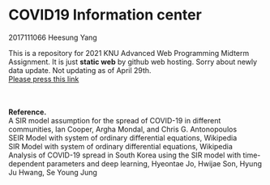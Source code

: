 # COVID19 Information center
<right>2017111066 Heesung Yang</right>

This is a repository for 2021 KNU Advanced Web Programming Midterm Assignment. It is just __static web__  by github web hosting. Sorry about newly data update. Not updating as of April 29th. <br>
[Please press this link](https://ndo04343.github.io/COVID19-Information-center/app/home/index.html)

<br><br>
<strong>Reference.</strong><br>
A SIR model assumption for the spread of COVID-19 in different communities, Ian Cooper, Argha Mondal, and Chris G. Antonopoulos<br>
SEIR Model with system of ordinary differential equations, Wikipedia<br>
SIR Model with system of ordinary differential equations, Wikipedia<br>
Analysis of COVID-19 spread in South Korea using the SIR model with time-dependent parameters and deep learning, Hyeontae Jo, Hwijae Son, Hyung Ju Hwang, Se Young Jung<br>
